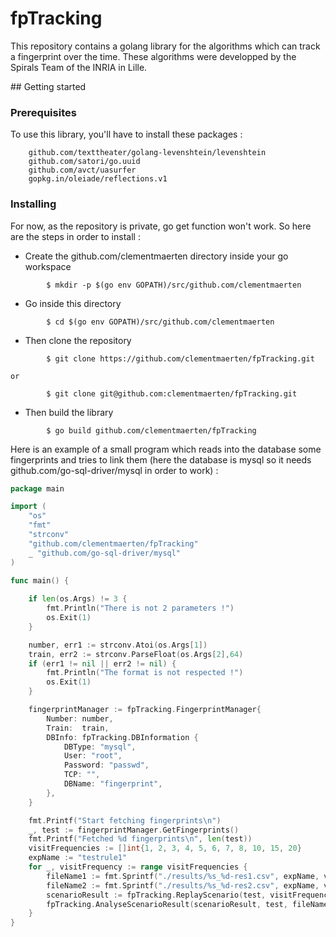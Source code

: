 # fpTracking

This repository contains a golang library for the algorithms which can track a fingerprint over the time. These algorithms were developped by the Spirals Team of the INRIA in Lille.

## Getting started

### Prerequisites

To use this library, you'll have to install these packages :

```
	github.com/texttheater/golang-levenshtein/levenshtein
	github.com/satori/go.uuid
	github.com/avct/uasurfer
	gopkg.in/oleiade/reflections.v1
```

### Installing

For now, as the repository is private, go get function won't work. So here are the steps in order to install :

 * Create the github.com/clementmaerten directory inside your go workspace
```
 		$ mkdir -p $(go env GOPATH)/src/github.com/clementmaerten
```

 * Go inside this directory
```
 		$ cd $(go env GOPATH)/src/github.com/clementmaerten
```

 * Then clone the repository
```
 		$ git clone https://github.com/clementmaerten/fpTracking.git
```
 	or
```
 		$ git clone git@github.com:clementmaerten/fpTracking.git
```

 * Then build the library
```
 		$ go build github.com/clementmaerten/fpTracking
```

Here is an example of a small program which reads into the database some fingerprints and tries to link them (here the database is mysql so it needs github.com/go-sql-driver/mysql in order to work) :

```Go
package main

import (
	"os"
	"fmt"
	"strconv"
	"github.com/clementmaerten/fpTracking"
	_ "github.com/go-sql-driver/mysql"
)

func main() {
	
	if len(os.Args) != 3 {
		fmt.Println("There is not 2 parameters !")
		os.Exit(1)
	}

	number, err1 := strconv.Atoi(os.Args[1])
	train, err2 := strconv.ParseFloat(os.Args[2],64)
	if (err1 != nil || err2 != nil) {
		fmt.Println("The format is not respected !")
		os.Exit(1)
	}

	fingerprintManager := fpTracking.FingerprintManager{
		Number: number,
		Train:  train,
		DBInfo: fpTracking.DBInformation {
			DBType: "mysql",
			User: "root",
			Password: "passwd",
			TCP: "",
			DBName: "fingerprint",
		},
	}

	fmt.Printf("Start fetching fingerprints\n")
	_, test := fingerprintManager.GetFingerprints()
	fmt.Printf("Fetched %d fingerprints\n", len(test))
	visitFrequencies := []int{1, 2, 3, 4, 5, 6, 7, 8, 10, 15, 20}
	expName := "testrule1"
	for _, visitFrequency := range visitFrequencies {
		fileName1 := fmt.Sprintf("./results/%s_%d-res1.csv", expName, visitFrequency)
		fileName2 := fmt.Sprintf("./results/%s_%d-res2.csv", expName, visitFrequency)
		scenarioResult := fpTracking.ReplayScenario(test, visitFrequency, fpTracking.RuleBasedLinking)
		fpTracking.AnalyseScenarioResult(scenarioResult, test, fileName1, fileName2)
	}
}
```
